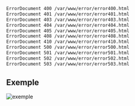 ```bash
ErrorDocument 400 /var/www/error/error400.html
ErrorDocument 401 /var/www/error/error401.html
ErrorDocument 403 /var/www/error/error403.html
ErrorDocument 404 /var/www/error/error404.html
ErrorDocument 405 /var/www/error/error405.html
ErrorDocument 408 /var/www/error/error408.html
ErrorDocument 410 /var/www/error/error410.html
ErrorDocument 500 /var/www/error/error500.html
ErrorDocument 501 /var/www/error/error501.html
ErrorDocument 502 /var/www/error/error502.html
ErrorDocument 503 /var/www/error/error503.html
```
## Exemple

![exemple](https://cdn.eggplants.fr/img/github/a03b56e/exemple_a03b56e.png)
